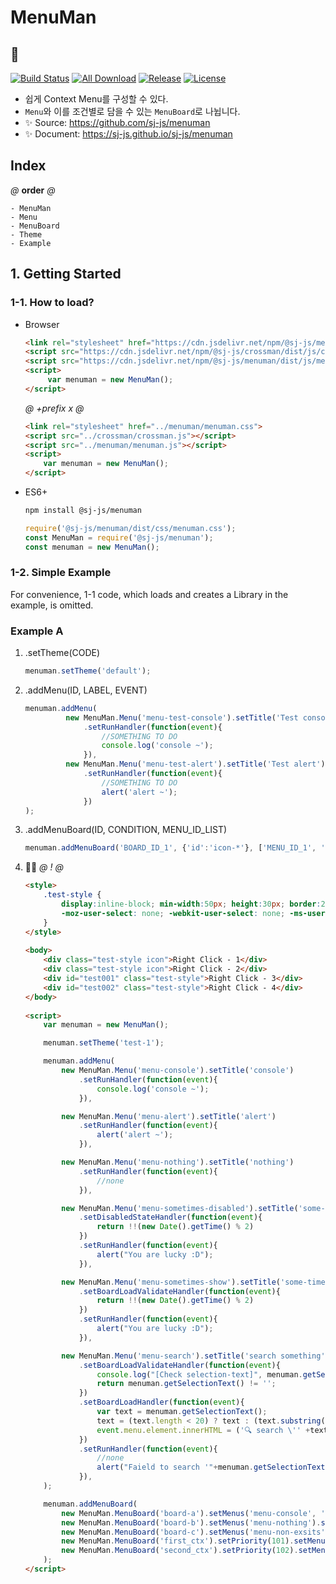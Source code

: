 # MenuMan
## 📃
[![Build Status](https://travis-ci.org/sj-js/menuman.svg?branch=master)](https://travis-ci.org/sj-js/menuman)
[![All Download](https://img.shields.io/github/downloads/sj-js/menuman/total.svg)](https://github.com/sj-js/menuman/releases)
[![Release](https://img.shields.io/github/release/sj-js/menuman.svg)](https://github.com/sj-js/menuman/releases)
[![License](https://img.shields.io/github/license/sj-js/menuman.svg)](https://github.com/sj-js/menuman/releases)

- 쉽게 Context Menu를 구성할 수 있다.
- `Menu`와 이를 조건별로 담을 수 있는 `MenuBoard`로 나뉩니다.
- ✨ Source: https://github.com/sj-js/menuman
- ✨ Document: https://sj-js.github.io/sj-js/menuman
    
      
        
## Index
*@* **order** *@*
```
- MenuMan
- Menu
- MenuBoard
- Theme
- Example
```


## 1. Getting Started

### 1-1. How to load?
- Browser
    ```html
    <link rel="stylesheet" href="https://cdn.jsdelivr.net/npm/@sj-js/menuman/dist/css/menuman.min.css">
    <script src="https://cdn.jsdelivr.net/npm/@sj-js/crossman/dist/js/crossman.min.js"></script>
    <script src="https://cdn.jsdelivr.net/npm/@sj-js/menuman/dist/js/menuman.min.js"></script>
    <script>
         var menuman = new MenuMan();
    </script>
    ```
    *@* *+prefix* *x* *@* 
    ```html
    <link rel="stylesheet" href="../menuman/menuman.css">
    <script src="../crossman/crossman.js"></script>
    <script src="../menuman/menuman.js"></script>
    <script>
        var menuman = new MenuMan();
    </script>
    ```  
- ES6+
    ```bash
    npm install @sj-js/menuman
    ```
    ```js
    require('@sj-js/menuman/dist/css/menuman.css');
    const MenuMan = require('@sj-js/menuman');
    const menuman = new MenuMan();
    ```



### 1-2. Simple Example
For convenience, 1-1 code, which loads and creates a Library in the example, is omitted.

### Example A
1. .setTheme(CODE)
    ```js
    menuman.setTheme('default');
    ```   
   
2. .addMenu(ID, LABEL, EVENT)   
   ```js
   menuman.addMenu(
            new MenuMan.Menu('menu-test-console').setTitle('Test console')
                .setRunHandler(function(event){
                    //SOMETHING TO DO
                    console.log('console ~');
                }),
            new MenuMan.Menu('menu-test-alert').setTitle('Test alert')
                .setRunHandler(function(event){
                    //SOMETHING TO DO
                    alert('alert ~');
                })
   );
   ```
   
3. .addMenuBoard(ID, CONDITION, MENU_ID_LIST)    
   ```js
   menuman.addMenuBoard('BOARD_ID_1', {'id':'icon-*'}, ['MENU_ID_1', 'MENU_ID_2']);
   ```
   
4. 👨‍💻
    *@* *!* *@*
    ```html
    <style>
        .test-style { 
            display:inline-block; min-width:50px; height:30px; border:2px solid black; cursor:pointer; background:pink;
            -moz-user-select: none; -webkit-user-select: none; -ms-user-select:none; user-select:none;-o-user-select:none; 
        }
    </style>
  
    <body>
        <div class="test-style icon">Right Click - 1</div>
        <div class="test-style icon">Right Click - 2</div>
        <div id="test001" class="test-style">Right Click - 3</div>
        <div id="test002" class="test-style">Right Click - 4</div>
    </body>
  
    <script>
        var menuman = new MenuMan();

        menuman.setTheme('test-1');

        menuman.addMenu(
            new MenuMan.Menu('menu-console').setTitle('console')
                .setRunHandler(function(event){
                    console.log('console ~');
                }),

            new MenuMan.Menu('menu-alert').setTitle('alert')
                .setRunHandler(function(event){
                    alert('alert ~');
                }),

            new MenuMan.Menu('menu-nothing').setTitle('nothing')
                .setRunHandler(function(event){
                    //none
                }),

            new MenuMan.Menu('menu-sometimes-disabled').setTitle('some-time disabled')
                .setDisabledStateHandler(function(event){
                    return !!(new Date().getTime() % 2)
                })
                .setRunHandler(function(event){
                    alert("You are lucky :D");
                }),

            new MenuMan.Menu('menu-sometimes-show').setTitle('some-time show')
                .setBoardLoadValidateHandler(function(event){
                    return !!(new Date().getTime() % 2)
                })
                .setRunHandler(function(event){
                    alert("You are lucky :D");
                }),

            new MenuMan.Menu('menu-search').setTitle('search something')
                .setBoardLoadValidateHandler(function(event){
                    console.log("[Check selection-text]", menuman.getSelectionText());
                    return menuman.getSelectionText() != '';
                })
                .setBoardLoadHandler(function(event){
                    var text = menuman.getSelectionText();
                    text = (text.length < 20) ? text : (text.substring(0,17) + "...");
                    event.menu.element.innerHTML = ('🔍 search \'' +text+ '\'');
                })
                .setRunHandler(function(event){
                    //none
                    alert("Faield to search '"+menuman.getSelectionText()+"'. \nIt is not yet implemented.")
                }),
        );
   
        menuman.addMenuBoard(
            new MenuMan.MenuBoard('board-a').setMenus('menu-console', 'menu-alert').setElementMatchCondition([{'class':'*icon*'}]),
            new MenuMan.MenuBoard('board-b').setMenus('menu-nothing').setElementMatchCondition([{'id':'test001'}]),
            new MenuMan.MenuBoard('board-c').setMenus('menu-non-exsits').setElementMatchCondition([{'id':'*02'}]),
            new MenuMan.MenuBoard('first_ctx').setPriority(101).setMenus('menu-sometimes-show'),
            new MenuMan.MenuBoard('second_ctx').setPriority(102).setMenus('menu-search', 'menu-alert', 'menu-sometimes-show', 'menu-sometimes-disabled'),
        );
    </script>
    ```
